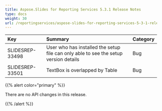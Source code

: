 ```yaml
---
title: Aspose.Slides for Reporting Services 5.3.1 Release Notes
type: docs
weight: 30
url: /reportingservices/aspose-slides-for-reporting-services-5-3-1-release-notes/
---
```


|**Key** |**Summary** |**Category** |
| :- | :- | :- |
|SLIDESREP-33498 |User who has installed the setup file can only able to see the setup version details |Bug |
|SLIDESREP-33501 |TextBox is overlapped by Table |Bug |
{{% alert color="primary" %}} 

There are no API changes in this release.

{{% /alert %}}
